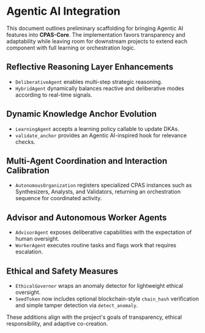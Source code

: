 # Agentic AI Integration

This document outlines preliminary scaffolding for bringing Agentic AI
features into **CPAS-Core**. The implementation favors transparency and
adaptability while leaving room for downstream projects to extend each
component with full learning or orchestration logic.

## Reflective Reasoning Layer Enhancements

- `DeliberativeAgent` enables multi-step strategic reasoning.
- `HybridAgent` dynamically balances reactive and deliberative modes
  according to real-time signals.

## Dynamic Knowledge Anchor Evolution

- `LearningAgent` accepts a learning policy callable to update DKAs.
- `validate_anchor` provides an Agentic AI-inspired hook for
  relevance checks.

## Multi-Agent Coordination and Interaction Calibration

- `AutonomousOrganization` registers specialized CPAS instances such as
  Synthesizers, Analysts, and Validators, returning an orchestration
  sequence for coordinated activity.

## Advisor and Autonomous Worker Agents

- `AdvisorAgent` exposes deliberative capabilities with the expectation
  of human oversight.
- `WorkerAgent` executes routine tasks and flags work that requires
  escalation.

## Ethical and Safety Measures

- `EthicalGovernor` wraps an anomaly detector for lightweight ethical
  oversight.
- `SeedToken` now includes optional blockchain-style `chain_hash`
  verification and simple tamper detection via `detect_anomaly`.

These additions align with the project's goals of transparency, ethical
responsibility, and adaptive co-creation.
